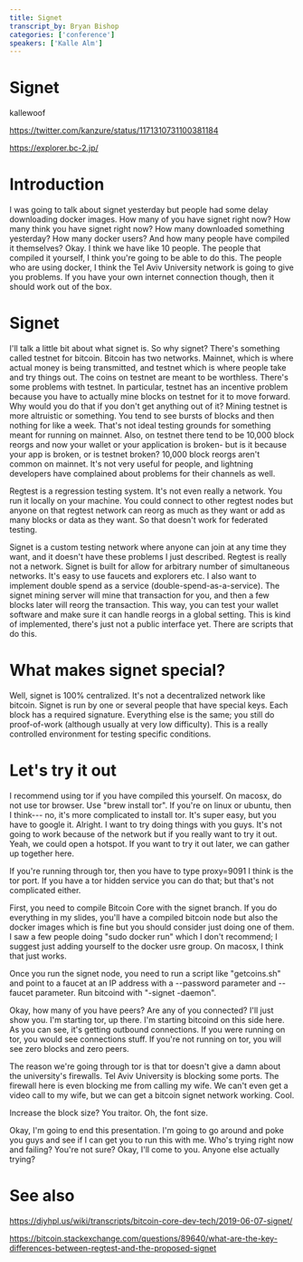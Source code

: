 ```yaml
---
title: Signet
transcript_by: Bryan Bishop
categories: ['conference']
speakers: ['Kalle Alm']
---
```


# Signet

kallewoof

<https://twitter.com/kanzure/status/1171310731100381184>

<https://explorer.bc-2.jp/>

# Introduction

I was going to talk about signet yesterday but people had some delay downloading docker images. How many of you have signet right now? How many think you have signet right now? How many downloaded something yesterday? How many docker users? And how many people have compiled it themselves? Okay. I think we have like 10 people. The people that compiled it yourself, I think you're going to be able to do this. The people who are using docker, I think the Tel Aviv University network is going to give you problems. If you have your own internet connection though, then it should work out of the box.

# Signet

I'll talk a little bit about what signet is. So why signet? There's something called testnet for bitcoin. Bitcoin has two networks. Mainnet, which is where actual money is being transmitted, and testnet which is where people take and try things out. The coins on testnet are meant to be worthless. There's some problems with testnet. In particular, testnet has an incentive problem because you have to actually mine blocks on testnet for it to move forward. Why would you do that if you don't get anything out of it? Mining testnet is more altruistic or something. You tend to see bursts of blocks and then nothing for like a week. That's not ideal testing grounds for something meant for running on mainnet. Also, on testnet there tend to be 10,000 block reorgs and now your wallet or your application is broken- but is it because your app is broken, or is testnet broken? 10,000 block reorgs aren't common on mainnet. It's not very useful for people, and lightning developers have complained about problems for their channels as well.

Regtest is a regression testing system. It's not even really a network. You run it locally on your machine. You could connect to other regtest nodes but anyone on that regtest network can reorg as much as they want or add as many blocks or data as they want. So that doesn't work for federated testing.

Signet is a custom testing network where anyone can join at any time they want, and it doesn't have these problems I just described. Regtest is really not a network. Signet is built for allow for arbitrary number of simultaneous networks. It's easy to use faucets and explorers etc. I also want to implement double spend as a service (double-spend-as-a-service). The signet mining server will mine that transaction for you, and then a few blocks later will reorg the transaction. This way, you can test your wallet software and make sure it can handle reorgs in a global setting. This is kind of implemented, there's just not a public interface yet. There are scripts that do this.

# What makes signet special?

Well, signet is 100% centralized. It's not a decentralized network like bitcoin. Signet is run by one or several people that have special keys. Each block has a required signature. Everything else is the same; you still do proof-of-work (although usually at very low difficulty). This is a really controlled environment for testing specific conditions.

# Let's try it out

I recommend using tor if you have compiled this yourself. On macosx, do not use tor browser. Use "brew install tor". If you're on linux or ubuntu, then I think--- no, it's more complicated to install tor. It's super easy, but you have to google it. Alright. I want to try doing things with you guys. It's not going to work because of the network but if you really want to try it out. Yeah, we could open a hotspot. If you want to try it out later, we can gather up together here.

If you're running through tor, then you have to type proxy=9091 I think is the tor port. If you have a tor hidden service you can do that; but that's not complicated either.

First, you need to compile Bitcoin Core with the signet branch. If you do everything in my slides, you'll have a compiled bitcoin node but also the docker images which is fine but you should consider just doing one of them. I saw a few people doing "sudo docker run" which I don't recommend; I suggest just adding yourself to the docker usre group. On macosx, I think that just works.

Once you run the signet node, you need to run a script like "getcoins.sh" and point to a faucet at an IP address with a --password parameter and --faucet parameter. Run bitcoind with "-signet -daemon".

Okay, how many of you have peers? Are any of you connected? I'll just show you. I'm starting tor, up there. I'm starting bitcoind on this side here. As you can see, it's getting outbound connections. If you were running on tor, you would see connections stuff. If you're not running on tor, you will see zero blocks and zero peers.

The reason we're going through tor is that tor doesn't give a damn about the university's firewalls. Tel Aviv University is blocking some ports. The firewall here is even blocking me from calling my wife. We can't even get a video call to my wife, but we can get a bitcoin signet network working. Cool.

Increase the block size? You traitor. Oh, the font size.

Okay, I'm going to end this presentation. I'm going to go around and poke you guys and see if I can get you to run this with me. Who's trying right now and failing? You're not sure? Okay, I'll come to you. Anyone else actually trying?

# See also

<https://diyhpl.us/wiki/transcripts/bitcoin-core-dev-tech/2019-06-07-signet/>

<https://bitcoin.stackexchange.com/questions/89640/what-are-the-key-differences-between-regtest-and-the-proposed-signet>


